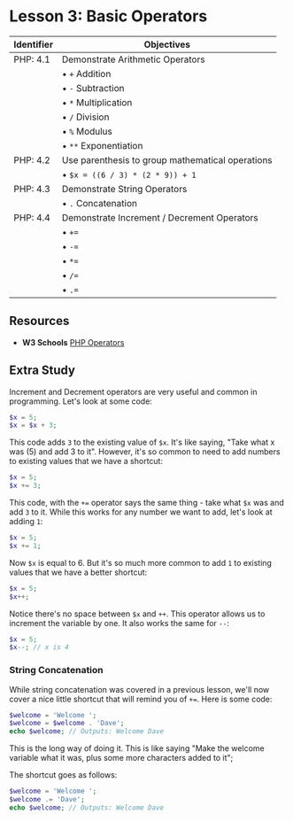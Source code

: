 # Lesson 3: Basic Operators

Identifier   | Objectives
-------------|------------
PHP: 4.1     | Demonstrate Arithmetic Operators
             | &bull; `+` Addition
             | &bull; `-` Subtraction
             | &bull; `*` Multiplication
             | &bull; `/` Division
             | &bull; `%` Modulus
             | &bull; `**` Exponentiation
PHP: 4.2     | Use parenthesis to group mathematical operations
             | &bull; `$x = ((6 / 3) * (2 * 9)) + 1`
PHP: 4.3     | Demonstrate String Operators
             | &bull; `.` Concatenation
PHP: 4.4     | Demonstrate Increment / Decrement Operators
             | &bull; `+=`
             | &bull; `-=`
             | &bull; `*=`
             | &bull; `/=`
             | &bull; `.=`

## Resources
- __W3 Schools__ [PHP Operators](http://www.w3schools.com/php/php_operators.asp)

## Extra Study

Increment and Decrement operators are very useful and common in programming. Let's look at some code:

```php
$x = 5;
$x = $x + 3;
```

This code adds `3` to the existing value of `$x`. It's like saying, "Take what x was (5) and add 3 to it". However, it's so common to need to add numbers to existing values that we have a shortcut:

```php
$x = 5;
$x += 3;
```

This code, with the `+=` operator says the same thing - take what `$x` was and add `3` to it. While this works for any number we want to add, let's look at adding `1`:

```php
$x = 5;
$x += 1;
```

Now `$x` is equal to 6. But it's so much more common to add `1` to existing values that we have a better shortcut:

```php
$x = 5;
$x++;
```

Notice there's no space between `$x` and `++`. This operator allows us to increment the variable by one. It also works the same for `--`:

```php
$x = 5;
$x--; // x is 4
```

### String Concatenation

While string concatenation was covered in a previous lesson, we'll now cover a nice little shortcut that will remind you of `+=`. Here is some code:

```php
$welcome = 'Welcome ';
$welcome = $welcome . 'Dave';
echo $welcome; // Outputs: Welcome Dave
```

This is the long way of doing it. This is like saying "Make the welcome variable what it was, plus some more characters added to it";

The shortcut goes as follows:

```php
$welcome = 'Welcome ';
$welcome .= 'Dave';
echo $welcome; // Outputs: Welcome Dave
```